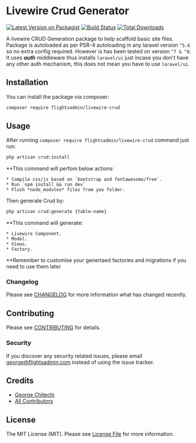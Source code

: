 # Livewire Crud Generator

[![Latest Version on Packagist](https://img.shields.io/packagist/v/flightsadmin/livewire-crud.svg?style=flat-square)](https://packagist.org/packages/flightsadmin/livewire-crud)
[![Build Status](https://img.shields.io/travis/flightsadmin/livewire-crud/master.svg?style=flat-square)](https://travis-ci.org/flightsadmin/livewire-crud)
[![Total Downloads](https://img.shields.io/packagist/dt/flightsadmin/livewire-crud.svg?style=flat-square)](https://packagist.org/packages/flightsadmin/livewire-crud)

A livewire CRUD Generation package to help scaffold basic site files. Package is autoloaded as per PSR-4 autoloading in any laravel version `^5.6` so no extra config required. However is has been tested on version `^7 & ^8`. It uses ***auth*** middleware thus installs `laravel/ui` just incase you don't have any other auth mechanism, this does not mean you have to use `laravel/ui`.

## Installation

You can install the package via composer:

```bash
composer require flightsadmin/livewire-crud
```

## Usage

After running `composer require flightsadmin/livewire-crud` command just run:

```bash
php artisan crud:install
```
**This command will perfom below actions:

    * Compile css/js based on `bootstrap and fontawesome/free`.
    * Run `npm install && run dev`
    * Flush *node_modules* files from you folder.

Then generate Crud by:

```bash
php artisan crud:generate {table-name}
```
**This command will generate:

    * Livewire Component.
    * Model.
    * Views.    
    * Factory.
    
**Remember to customise your genertaed factories and migrations if you need to use them later

### Changelog

Please see [CHANGELOG](CHANGELOG.md) for more information what has changed recently.

## Contributing

Please see [CONTRIBUTING](CONTRIBUTING.md) for details.

### Security

If you discover any security related issues, please email george@flightsadmin.com instead of using the issue tracker.

## Credits

- [George Chitechi](https://github.com/flightsadmin)
- [All Contributors](../../contributors)

## License

The MIT License (MIT). Please see [License File](LICENSE.md) for more information.
